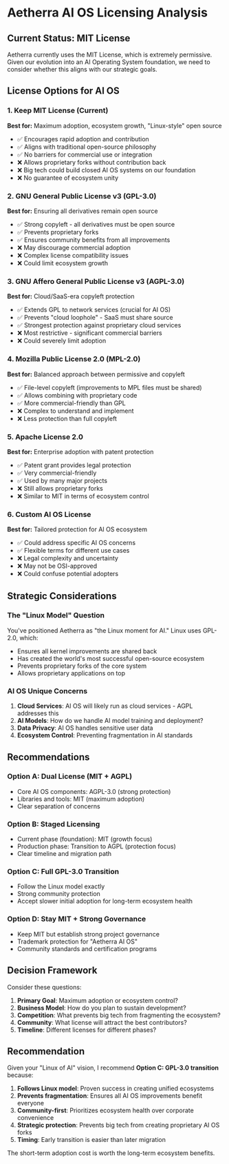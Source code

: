 # Aetherra AI OS Licensing Analysis

## Current Status: MIT License

Aetherra currently uses the MIT License, which is extremely permissive. Given our evolution into an AI Operating System foundation, we need to consider whether this aligns with our strategic goals.

## License Options for AI OS

### 1. Keep MIT License (Current)
**Best for:** Maximum adoption, ecosystem growth, "Linux-style" open source
- ✅ Encourages rapid adoption and contribution
- ✅ Aligns with traditional open-source philosophy
- ✅ No barriers for commercial use or integration
- ❌ Allows proprietary forks without contribution back
- ❌ Big tech could build closed AI OS systems on our foundation
- ❌ No guarantee of ecosystem unity

### 2. GNU General Public License v3 (GPL-3.0)
**Best for:** Ensuring all derivatives remain open source
- ✅ Strong copyleft - all derivatives must be open source
- ✅ Prevents proprietary forks
- ✅ Ensures community benefits from all improvements
- ❌ May discourage commercial adoption
- ❌ Complex license compatibility issues
- ❌ Could limit ecosystem growth

### 3. GNU Affero General Public License v3 (AGPL-3.0)
**Best for:** Cloud/SaaS-era copyleft protection
- ✅ Extends GPL to network services (crucial for AI OS)
- ✅ Prevents "cloud loophole" - SaaS must share source
- ✅ Strongest protection against proprietary cloud services
- ❌ Most restrictive - significant commercial barriers
- ❌ Could severely limit adoption

### 4. Mozilla Public License 2.0 (MPL-2.0)
**Best for:** Balanced approach between permissive and copyleft
- ✅ File-level copyleft (improvements to MPL files must be shared)
- ✅ Allows combining with proprietary code
- ✅ More commercial-friendly than GPL
- ❌ Complex to understand and implement
- ❌ Less protection than full copyleft

### 5. Apache License 2.0
**Best for:** Enterprise adoption with patent protection
- ✅ Patent grant provides legal protection
- ✅ Very commercial-friendly
- ✅ Used by many major projects
- ❌ Still allows proprietary forks
- ❌ Similar to MIT in terms of ecosystem control

### 6. Custom AI OS License
**Best for:** Tailored protection for AI OS ecosystem
- ✅ Could address specific AI OS concerns
- ✅ Flexible terms for different use cases
- ❌ Legal complexity and uncertainty
- ❌ May not be OSI-approved
- ❌ Could confuse potential adopters

## Strategic Considerations

### The "Linux Model" Question
You've positioned Aetherra as "the Linux moment for AI." Linux uses GPL-2.0, which:
- Ensures all kernel improvements are shared back
- Has created the world's most successful open-source ecosystem
- Prevents proprietary forks of the core system
- Allows proprietary applications on top

### AI OS Unique Concerns
1. **Cloud Services**: AI OS will likely run as cloud services - AGPL addresses this
2. **AI Models**: How do we handle AI model training and deployment?
3. **Data Privacy**: AI OS handles sensitive user data
4. **Ecosystem Control**: Preventing fragmentation in AI standards

## Recommendations

### Option A: Dual License (MIT + AGPL)
- Core AI OS components: AGPL-3.0 (strong protection)
- Libraries and tools: MIT (maximum adoption)
- Clear separation of concerns

### Option B: Staged Licensing
- Current phase (foundation): MIT (growth focus)
- Production phase: Transition to AGPL (protection focus)
- Clear timeline and migration path

### Option C: Full GPL-3.0 Transition
- Follow the Linux model exactly
- Strong community protection
- Accept slower initial adoption for long-term ecosystem health

### Option D: Stay MIT + Strong Governance
- Keep MIT but establish strong project governance
- Trademark protection for "Aetherra AI OS"
- Community standards and certification programs

## Decision Framework

Consider these questions:
1. **Primary Goal**: Maximum adoption or ecosystem control?
2. **Business Model**: How do you plan to sustain development?
3. **Competition**: What prevents big tech from fragmenting the ecosystem?
4. **Community**: What license will attract the best contributors?
5. **Timeline**: Different licenses for different phases?

## Recommendation

Given your "Linux of AI" vision, I recommend **Option C: GPL-3.0 transition** because:

1. **Follows Linux model**: Proven success in creating unified ecosystems
2. **Prevents fragmentation**: Ensures all AI OS improvements benefit everyone
3. **Community-first**: Prioritizes ecosystem health over corporate convenience
4. **Strategic protection**: Prevents big tech from creating proprietary AI OS forks
5. **Timing**: Early transition is easier than later migration

The short-term adoption cost is worth the long-term ecosystem benefits.
